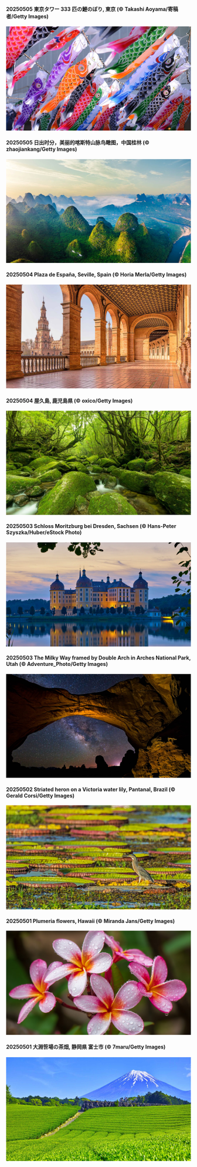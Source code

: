 #### 20250505 東京タワー 333 匹の鯉のぼり, 東京 (© Takashi Aoyama/寄稿者/Getty Images)

![](20250505_Koinobori_1920x1080.jpg)

#### 20250505 日出时分，美丽的喀斯特山脉鸟瞰图，中国桂林 (© zhaojiankang/Getty Images)

![](20250505_BeginningofSummer_1920x1080.jpg)

#### 20250504 Plaza de España, Seville, Spain (© Horia Merla/Getty Images)

![](20250504_SevilleNaboo_1920x1080.jpg)

#### 20250504 屋久島, 鹿児島県 (© oxico/Getty Images)

![](20250504_GreeneryDay_1920x1080.jpg)

#### 20250503 Schloss Moritzburg bei Dresden, Sachsen (© Hans-Peter Szyszka/Huber/eStock Photo)

![](20250503_SchlossMoritzburg_1920x1080.jpg)

#### 20250503 The Milky Way framed by Double Arch in Arches National Park, Utah (© Adventure_Photo/Getty Images)

![](20250503_ArchesGalaxy_1920x1080.jpg)

#### 20250502 Striated heron on a Victoria water lily, Pantanal, Brazil (© Gerald Corsi/Getty Images)

![](20250502_BrazilHeron_1920x1080.jpg)

#### 20250501 Plumeria flowers, Hawaii (© Miranda Jans/Getty Images)

![](20250501_PinkPlumeria_1920x1080.jpg)

#### 20250501 大淵笹場の茶畑, 静岡県 富士市 (© 7maru/Getty Images)

![](20250501_Hachijyuhachi_1920x1080.jpg)

